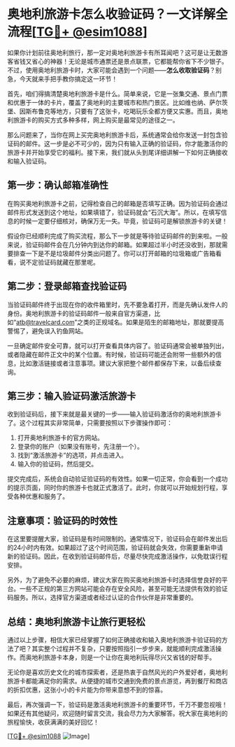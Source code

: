 # 奥地利旅游卡怎么收验证码？一文详解全流程[[TG💪+ @esim1088](https://t.me/s/esim1088)]

如果你计划前往奥地利旅行，那一定对奥地利旅游卡有所耳闻吧？这可是让无数游客省钱又省心的神器！无论是城市通票还是景点联票，它都能帮你省下不少银子。不过，使用奥地利旅游卡时，大家可能会遇到一个问题——**怎么收取验证码**？别急，今天就来手把手教你搞定这一环节！

首先，咱们得搞清楚奥地利旅游卡是什么。简单来说，它是一张集交通、景点门票和优惠于一体的卡片，覆盖了奥地利的主要城市和热门景区。比如维也纳、萨尔茨堡、因斯布鲁克等地方，只要有了这张卡，吃喝玩乐全都方便又实惠。而且，奥地利旅游卡的购买方式多种多样，网上购买是最常见的途径之一。

那么问题来了，当你在网上买完奥地利旅游卡后，系统通常会给你发送一封包含验证码的邮件。这一步是必不可少的，因为只有输入正确的验证码，你才能激活你的旅游卡并开始享受它的福利。接下来，我们就从头到尾详细讲解一下如何正确接收和输入验证码。

## 第一步：确认邮箱准确性

在购买奥地利旅游卡之前，记得检查自己的邮箱是否填写正确。因为验证码会通过邮件形式发送到这个地址，如果填错了，验证码就会“石沉大海”。所以，在填写信息的时候一定要仔细核对，确保万无一失。毕竟，验证码可是解锁旅游卡的关键！

假设你已经顺利完成了购买流程，那么下一步就是等待验证码邮件的到来啦。一般来说，验证码邮件会在几分钟内到达你的邮箱。如果超过半小时还没收到，那就需要排查一下是不是垃圾邮件分类出问题了。你可以打开邮箱的垃圾箱或广告箱看看，说不定验证码就藏在那里呢。

## 第二步：登录邮箱查找验证码

当验证码邮件终于出现在你的收件箱里时，先不要急着打开，而是先确认发件人的身份。奥地利旅游卡的验证码邮件一般来自官方渠道，比如“atb@travelcard.com”之类的正规域名。如果是陌生的邮箱地址，那就要提高警惕了，避免误入钓鱼网站。

一旦确定邮件安全可靠，就可以打开查看具体内容了。验证码通常会被单独列出，或者隐藏在邮件正文中的某个位置。有时候，验证码可能还会附带一些额外的信息，比如激活链接或者注意事项。建议大家把整个邮件都保存下来，以备后续查询。

## 第三步：输入验证码激活旅游卡

收到验证码后，接下来就是最关键的一步——输入验证码激活你的奥地利旅游卡了。这个过程其实非常简单，只需要按照以下步骤操作即可：

1. 打开奥地利旅游卡的官方网站。
2. 登录你的账户（如果没有账号，先注册一个）。
3. 找到“激活旅游卡”的选项，并点击进入。
4. 输入你的验证码，然后提交。

提交完成后，系统会自动验证验证码的有效性。如果一切正常，你会看到一个成功的提示页面，同时你的旅游卡也就正式激活了。此时，你就可以开始规划行程，享受各种优惠和服务了。

## 注意事项：验证码的时效性

在这里要提醒大家，验证码是有时间限制的。通常情况下，验证码会在邮件发出后的24小时内有效。如果超过了这个时间范围，验证码就会失效，你需要重新申请新的验证码。因此，在收到验证码邮件后，尽量尽快完成激活操作，以免耽误行程安排。

另外，为了避免不必要的麻烦，建议大家在购买奥地利旅游卡时选择信誉良好的平台。一些不正规的第三方网站可能会存在安全风险，甚至可能无法提供有效的验证码服务。所以，选择官方渠道或者经过认证的合作伙伴是非常重要的。

## 总结：奥地利旅游卡让旅行更轻松

通过以上步骤，相信大家已经掌握了如何正确接收和输入奥地利旅游卡验证码的方法了吧？其实整个过程并不复杂，只要按照指引一步步来，就能顺利完成激活操作。而奥地利旅游卡本身，则是一个让你在奥地利玩得尽兴又省钱的好帮手。

无论你是喜欢历史文化的城市探索者，还是热衷于自然风光的户外爱好者，奥地利旅游卡都能满足你的需求。从便捷的城市交通到免费的景点游览，再到餐厅和商店的折扣优惠，这张小小的卡片能为你带来意想不到的惊喜。

最后，再次强调一下，验证码是激活奥地利旅游卡的重要环节，千万不要忽视哦！如果还有其他疑问，欢迎随时留言交流，我会尽力为大家解答。祝大家在奥地利的旅程愉快，收获满满的美好回忆！

[[TG💪+ @esim1088](https://t.me/s/esim1088) ![Image](https://i.postimg.cc/4NQfJmqS/Snipaste-2025-05-13-00-14-12.png)]